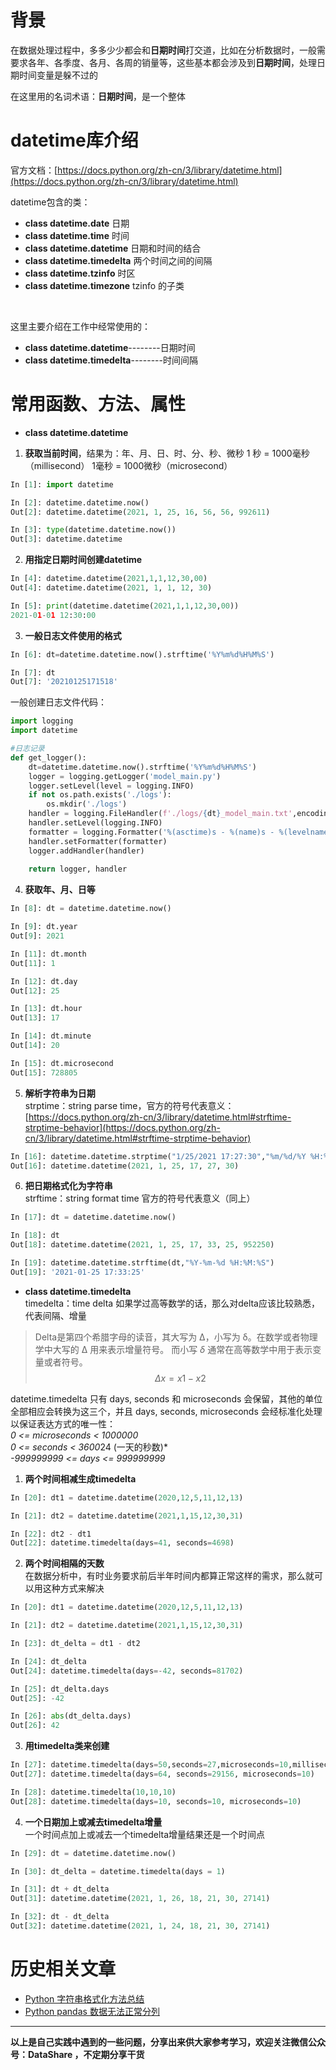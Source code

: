 # 背景
在数据处理过程中，多多少少都会和**日期时间**打交道，比如在分析数据时，一般需要求各年、各季度、各月、各周的销量等，这些基本都会涉及到**日期时间**，处理日期时间变量是躲不过的

在这里用的名词术语：**日期时间**，是一个整体

# datetime库介绍
官方文档：[https://docs.python.org/zh-cn/3/library/datetime.html](https://docs.python.org/zh-cn/3/library/datetime.html)

datetime包含的类：
- **class datetime.date**
日期
- **class datetime.time**
时间
- **class datetime.datetime**
日期和时间的结合
- **class datetime.timedelta**
两个时间之间的间隔
- **class datetime.tzinfo**
时区
- **class datetime.timezone**
tzinfo 的子类

<br/>

这里主要介绍在工作中经常使用的：
- **class datetime.datetime**--------日期时间
- **class datetime.timedelta**--------时间间隔
# 常用函数、方法、属性
- **class datetime.datetime**
1. **获取当前时间**，结果为：年、月、日、时、分、秒、微秒
1 秒 = 1000毫秒（millisecond）
1毫秒 = 1000微秒（microsecond）

```python
In [1]: import datetime

In [2]: datetime.datetime.now()
Out[2]: datetime.datetime(2021, 1, 25, 16, 56, 56, 992611)

In [3]: type(datetime.datetime.now())
Out[3]: datetime.datetime
```
2. **用指定日期时间创建datetime**
```python
In [4]: datetime.datetime(2021,1,1,12,30,00)
Out[4]: datetime.datetime(2021, 1, 1, 12, 30)

In [5]: print(datetime.datetime(2021,1,1,12,30,00))
2021-01-01 12:30:00
```
3. **一般日志文件使用的格式**
```python
In [6]: dt=datetime.datetime.now().strftime('%Y%m%d%H%M%S')

In [7]: dt
Out[7]: '20210125171518'
```
一般创建日志文件代码：
```python
import logging
import datetime

#日志记录
def get_logger():
    dt=datetime.datetime.now().strftime('%Y%m%d%H%M%S')
    logger = logging.getLogger('model_main.py')
    logger.setLevel(level = logging.INFO)
    if not os.path.exists('./logs'):
        os.mkdir('./logs')
    handler = logging.FileHandler(f'./logs/{dt}_model_main.txt',encoding='utf-8')
    handler.setLevel(logging.INFO)
    formatter = logging.Formatter('%(asctime)s - %(name)s - %(levelname)s - %(message)s')
    handler.setFormatter(formatter)
    logger.addHandler(handler)
    
    return logger, handler
```
4. **获取年、月、日等**
```python
In [8]: dt = datetime.datetime.now()

In [9]: dt.year
Out[9]: 2021

In [11]: dt.month
Out[11]: 1

In [12]: dt.day
Out[12]: 25

In [13]: dt.hour
Out[13]: 17

In [14]: dt.minute
Out[14]: 20

In [15]: dt.microsecond
Out[15]: 728805
```

5.  **解析字符串为日期** <br/>
strptime：string parse time，官方的符号代表意义：<br/>
[https://docs.python.org/zh-cn/3/library/datetime.html#strftime-strptime-behavior](https://docs.python.org/zh-cn/3/library/datetime.html#strftime-strptime-behavior)

```python
In [16]: datetime.datetime.strptime("1/25/2021 17:27:30","%m/%d/%Y %H:%M:%S")
Out[16]: datetime.datetime(2021, 1, 25, 17, 27, 30)
```

6.  **把日期格式化为字符串** <br/>
strftime：string format time
官方的符号代表意义（同上）
```python
In [17]: dt = datetime.datetime.now()

In [18]: dt
Out[18]: datetime.datetime(2021, 1, 25, 17, 33, 25, 952250)

In [19]: datetime.datetime.strftime(dt,"%Y-%m-%d %H:%M:%S")
Out[19]: '2021-01-25 17:33:25'
```

- **class datetime.timedelta**  <br/>
timedelta：time  delta
如果学过高等数学的话，那么对delta应该比较熟悉，代表间隔、增量
>Delta是第四个希腊字母的读音，其大写为 Δ，小写为 δ。在数学或者物理学中大写的 Δ 用来表示增量符号。 而小写 *δ* 通常在高等数学中用于表示变量或者符号。
$$Δx = x1 - x2$$

datetime.timedelta 只有 days, seconds 和 microseconds 会保留，其他的单位全部相应会转换为这三个，并且 days, seconds, microseconds 会经标准化处理以保证表达方式的唯一性：<br/>
*0 <= microseconds < 1000000*  <br/>
*0 <= seconds < 3600*24 (一天的秒数)*  <br/>
*-999999999 <= days <= 999999999*  <br/>

1. **两个时间相减生成timedelta**
```python
In [20]: dt1 = datetime.datetime(2020,12,5,11,12,13)

In [21]: dt2 = datetime.datetime(2021,1,15,12,30,31)

In [22]: dt2 - dt1
Out[22]: datetime.timedelta(days=41, seconds=4698)
```
2. **两个时间相隔的天数**  <br/>
在数据分析中，有时业务要求前后半年时间内都算正常这样的需求，那么就可以用这种方式来解决
```python
In [20]: dt1 = datetime.datetime(2020,12,5,11,12,13)

In [21]: dt2 = datetime.datetime(2021,1,15,12,30,31)

In [23]: dt_delta = dt1 - dt2

In [24]: dt_delta
Out[24]: datetime.timedelta(days=-42, seconds=81702)

In [25]: dt_delta.days
Out[25]: -42

In [26]: abs(dt_delta.days)
Out[26]: 42
```
3. **用timedelta类来创建**
```python
In [27]: datetime.timedelta(days=50,seconds=27,microseconds=10,milliseconds=29000,minutes=5,hours=8,weeks=2)
Out[27]: datetime.timedelta(days=64, seconds=29156, microseconds=10)

In [28]: datetime.timedelta(10,10,10)
Out[28]: datetime.timedelta(days=10, seconds=10, microseconds=10)
```
4. **一个日期加上或减去timedelta增量**  <br/>
一个时间点加上或减去一个timedelta增量结果还是一个时间点
```python
In [29]: dt = datetime.datetime.now()

In [30]: dt_delta = datetime.timedelta(days = 1)

In [31]: dt + dt_delta
Out[31]: datetime.datetime(2021, 1, 26, 18, 21, 30, 27141)

In [32]: dt - dt_delta
Out[32]: datetime.datetime(2021, 1, 24, 18, 21, 30, 27141)
```


# 历史相关文章
- [Python 字符串格式化方法总结](./Python-字符串格式化方法总结.md)
- [Python pandas 数据无法正常分列](./Python-pandas-数据无法正常分列.md)

**************************************************************************
**以上是自己实践中遇到的一些问题，分享出来供大家参考学习，欢迎关注微信公众号：DataShare ，不定期分享干货**
